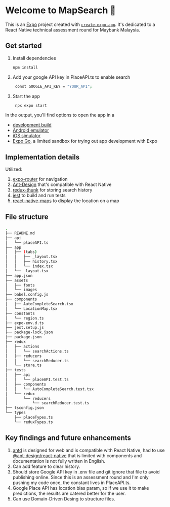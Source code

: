 # Welcome to MapSearch 👋

This is an [Expo](https://expo.dev) project created with [`create-expo-app`](https://www.npmjs.com/package/create-expo-app). It's dedicated to a React Native technical assessment round for Maybank Malaysia.

## Get started

1. Install dependencies

   ```bash
   npm install
   ```

2. Add your google API key in PlaceAPI.ts to enable search

   ```bash
    const GOOGLE_API_KEY = "YOUR_API";
   ```
   
3. Start the app

   ```bash
    npx expo start
   ```

In the output, you'll find options to open the app in a

- [development build](https://docs.expo.dev/develop/development-builds/introduction/)
- [Android emulator](https://docs.expo.dev/workflow/android-studio-emulator/)
- [iOS simulator](https://docs.expo.dev/workflow/ios-simulator/)
- [Expo Go](https://expo.dev/go), a limited sandbox for trying out app development with Expo

## Implementation details

Utilized:
1. [expo-router](https://docs.expo.dev/router/introduction/) for navigation
2. [Ant-Design](https://rn.mobile.ant.design/components/list/) that's compatible with React Native
3. [redux-thunk](https://github.com/reduxjs/redux-thunk) for storing search history
4. [jest](https://jestjs.io/) to build and run tests
5. [react-native-maps](https://docs.expo.dev/versions/latest/sdk/map-view/) to display the location on a map

## File structure
```bash
.
├── README.md
├── api
│   └── placeAPI.ts
├── app
│   ├── (tabs)
│   │   ├── _layout.tsx
│   │   ├── history.tsx
│   │   └── index.tsx
│   └── _layout.tsx
├── app.json
├── assets
│   ├── fonts
│   └── images
├── babel.config.js
├── components
│   ├── AutoCompleteSearch.tsx
│   └── LocationMap.tsx
├── constants
│   └── region.ts
├── expo-env.d.ts
├── jest.setup.js
├── package-lock.json
├── package.json
├── redux
│   ├── actions
│   │   └── searchActions.ts
│   ├── reducers
│   │   └── searchReducer.ts
│   └── store.ts
├── tests
│   ├── api
│   │   └── placeAPI.test.ts
│   ├── components
│   │   └── AutoCompleteSearch.test.tsx
│   └── redux
│       └── reducers
│           └── searchReducer.test.ts
├── tsconfig.json
└── types
    ├── placeTypes.ts
    └── reduxTypes.ts
```

## Key findings and future enhancements
1. [antd](https://ant.design/) is designed for web and is compatible with React Native, had to use [@ant-design/react-native](https://rn.mobile.ant.design/) that is limited with components and documentation is not fully written in English.
2. Can add feature to clear history.
3. Should store Google API key in .env file and git ignore that file to avoid publishing online. Since this is an assessment round and I'm only pushing my code once, the constant lives in PlaceAPI.ts.
4. Google Place API has location bias param, so if we use it to make predictions, the results are catered better for the user.
5. Can use Domain-Driven Desing to structure files.
